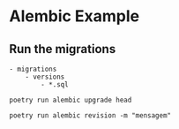 # Alembic Example

## Run the migrations

```
- migrations
    - versions
        - *.sql
```
`poetry run alembic upgrade head`

`poetry run alembic revision -m "mensagem"`





